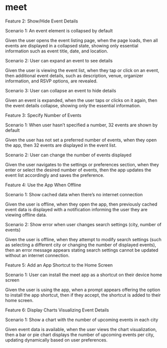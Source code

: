 # meet
Feature 2: Show/Hide Event Details

Scenario 1: An event element is collapsed by default

Given the user opens the event listing page, when the page loads, then all events are displayed in a collapsed state, showing only essential information such as event title, date, and location.

Scenario 2: User can expand an event to see details

Given the user is viewing the event list, when they tap or click on an event, then additional event details, such as description, venue, organizer information, and RSVP options, are revealed.

Scenario 3: User can collapse an event to hide details

Given an event is expanded, when the user taps or clicks on it again, then the event details collapse, showing only the essential information.

Feature 3: Specify Number of Events

Scenario 1: When user hasn’t specified a number, 32 events are shown by default

Given the user has not set a preferred number of events, when they open the app, then 32 events are displayed in the event list.

Scenario 2: User can change the number of events displayed

Given the user navigates to the settings or preferences section, when they enter or select the desired number of events, then the app updates the event list accordingly and saves the preference.

Feature 4: Use the App When Offline

Scenario 1: Show cached data when there’s no internet connection

Given the user is offline, when they open the app, then previously cached event data is displayed with a notification informing the user they are viewing offline data.

Scenario 2: Show error when user changes search settings (city, number of events)

Given the user is offline, when they attempt to modify search settings (such as selecting a different city or changing the number of displayed events), then an error message appears stating search settings cannot be updated without an internet connection.

Feature 5: Add an App Shortcut to the Home Screen

Scenario 1: User can install the meet app as a shortcut on their device home screen

Given the user is using the app, when a prompt appears offering the option to install the app shortcut, then if they accept, the shortcut is added to their home screen.

Feature 6: Display Charts Visualizing Event Details

Scenario 1: Show a chart with the number of upcoming events in each city

Given event data is available, when the user views the chart visualization, then a bar or pie chart displays the number of upcoming events per city, updating dynamically based on user preferences.